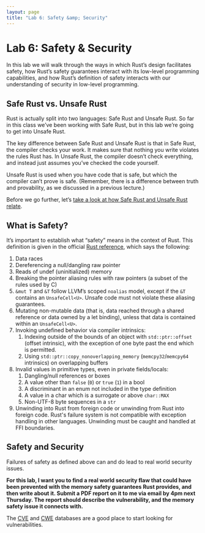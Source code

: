 ```yaml
---
layout: page
title: "Lab 6: Safety &amp; Security"
---
```


# Lab 6: Safety & Security

In this lab we will walk through the ways in which Rust’s design facilitates safety, how Rust’s safety guarantees interact with its low-level programming capabilities, and how Rust’s definition of safety interacts with our understanding of security in low-level programming.

## Safe Rust vs. Unsafe Rust

Rust is actually split into two languages: Safe Rust and Unsafe Rust. So far in this class we’ve been working with Safe Rust, but in this lab we’re going to get into Unsafe Rust.

The key difference between Safe Rust and Unsafe Rust is that in Safe Rust, the compiler checks your work. It makes sure that nothing you write violates the rules Rust has. In Unsafe Rust, the compiler doesn’t check everything, and instead just assumes you’ve checked the code yourself.

Unsafe Rust is used when you have code that is safe, but which the compiler can’t prove is safe. (Remember, there is a difference between truth and provability, as we discussed in a previous lecture.)

Before we go further, let’s [take a look at how Safe Rust and Unsafe Rust relate](https://doc.rust-lang.org/nomicon/safe-unsafe-meaning.html).

## What is Safety?

It’s important to establish what “safety” means in the context of Rust. This definition is given in the official [Rust reference][reference], which says the following:

1. Data races
2. Dereferencing a null/dangling raw pointer
3. Reads of undef (uninitialized) memory
4. Breaking the pointer aliasing rules with raw pointers (a subset of the rules used by C)
5. `&mut T` and `&T` follow LLVM’s scoped `noalias` model, except if the `&T` contains an `UnsafeCell<U>`. Unsafe code must not violate these aliasing guarantees.
6. Mutating non-mutable data (that is, data reached through a shared reference or data owned by a let binding), unless that data is contained within an `UnsafeCell<U>`.
7. Invoking undefined behavior via compiler intrinsics:
	1. Indexing outside of the bounds of an object with `std::ptr::offset` (offset intrinsic), with the exception of one byte past the end which is permitted.
	2. Using `std::ptr::copy_nonoverlapping_memory` (`memcpy32`/`memcpy64` intrinsics) on overlapping buffers
8. Invalid values in primitive types, even in private fields/locals:
	1. Dangling/null references or boxes
	2. A value other than `false` (`0`) or `true` (`1`) in a bool
	3. A discriminant in an enum not included in the type definition
	4. A value in a char which is a surrogate or above `char::MAX`
	5. Non-UTF-8 byte sequences in a `str`
9. Unwinding into Rust from foreign code or unwinding from Rust into foreign code. Rust's failure system is not compatible with exception handling in other languages. Unwinding must be caught and handled at FFI boundaries.

## Safety and Security

Failures of safety as defined above can and do lead to real world security issues.

__For this lab, I want you to find a real world security flaw that could have been prevented with the memory safety guarantees Rust provides, and then write about it. Submit a PDF report on it to me via email by 4pm next Thursday. The report should describe the vulnerability, and the memory safety issue it connects with.__

The [CVE][cve] and [CWE][cwe] databases are a good place to start looking for vulnerabilities.

[reference]: https://doc.rust-lang.org/stable/reference/behavior-considered-undefined.html
[cve]: http://cve.mitre.org/
[cwe]: http://cwe.mitre.org/

